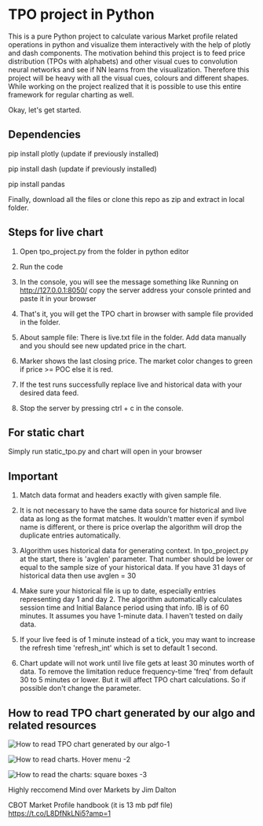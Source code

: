 # TPO project in Python
This is a pure Python project to calculate various Market profile related operations in python and visualize them interactively with the help of plotly and dash components. 
The motivation behind this project is to feed price distribution (TPOs with alphabets) and other visual cues to convolution neural networks and see if NN learns from the visualization. Therefore this project will be heavy with all the visual cues, colours and different shapes. 
While working on the project realized that it is possible to use this entire framework for regular charting as well. 

Okay, let's get started.
## Dependencies
pip install plotly (update if previously installed)

pip install dash (update if previously installed)

pip install pandas

Finally, download all the files or clone this repo as zip and extract in local folder.

## Steps for live chart

1. Open tpo_project.py from the folder in python editor

2. Run the code

3. In the console, you will see the message something like Running on http://127.0.0.1:8050/ copy the server address your console printed and paste it in your browser

4. That's it, you will get the TPO chart in browser with sample file provided in the folder.

5. About sample file: There is live.txt file in the folder. Add data manually and you should see new updated price in the chart. 

6. Marker shows the last closing price. The market color changes to green if price >= POC else it is red.

7. If the test runs successfully replace live and historical data with your desired data feed.

8. Stop the server by pressing ctrl + c in the console.

## For static chart

Simply run static_tpo.py and chart will open in your browser

## Important

1. Match data format and headers exactly with given sample file.

2. It is not necessary to have the same data source for historical and live data as long as the format matches. It wouldn't matter even if symbol name is different, or there is price overlap the algorithm will drop the duplicate entries automatically.
2. Algorithm uses historical data for generating context. In tpo_project.py at the start, there is 'avglen' parameter. That number should be lower or equal to the sample size of your historical data. If you have 31 days of historical data then use avglen = 30

3. Make sure your historical file is up to date, especially entries representing day 1 and day 2. The algorithm automatically calculates session time and Initial Balance period using that info. IB is of 60 minutes. It assumes you have 1-minute data. I haven't tested on daily data. 

4. If your live feed is of 1 minute instead of a tick, you may want to increase the refresh time 'refresh_int' which is set to default 1 second.

5. Chart update will not work until live file gets at least 30 minutes worth of data. To remove the limitation reduce frequency-time 'freq' from default 30 to 5 minutes or lower. But it will affect TPO chart calculations. So if possible don't change the parameter.


## How to read TPO chart generated by our algo and related resources

![How to read TPO chart generated by our algo-1](https://user-images.githubusercontent.com/28746824/89115012-7fab2580-d4a0-11ea-89fe-f72642c2df51.png)

![How to read charts. Hover menu -2](https://user-images.githubusercontent.com/28746824/89114961-af0d6280-d49f-11ea-8b27-baffa44c7451.png)

![How to read the charts: square boxes -3](https://user-images.githubusercontent.com/28746824/89114065-37870580-d496-11ea-99c0-a6a208441a44.png)

Highly reccomend Mind over Markets by Jim Dalton

CBOT Market Profile handbook (it is 13 mb pdf file)  https://t.co/L8DfNkLNi5?amp=1

